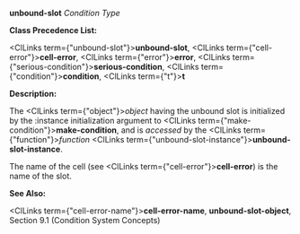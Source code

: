 **unbound-slot** *Condition Type* 



**Class Precedence List:** 



<ClLinks  term={"unbound-slot"}><b>unbound-slot</b></ClLinks>, <ClLinks  term={"cell-error"}><b>cell-error</b></ClLinks>, <ClLinks  term={"error"}><b>error</b></ClLinks>, <ClLinks  term={"serious-condition"}><b>serious-condition</b></ClLinks>, <ClLinks  term={"condition"}><b>condition</b></ClLinks>, <ClLinks  term={"t"}><b>t</b></ClLinks> 



**Description:** 



The <ClLinks  term={"object"}><i>object</i></ClLinks> having the unbound slot is initialized by the :instance initialization argument to <ClLinks  term={"make-condition"}><b>make-condition</b></ClLinks>, and is *accessed* by the <ClLinks  term={"function"}><i>function</i></ClLinks> <ClLinks  term={"unbound-slot-instance"}><b>unbound-slot-instance</b></ClLinks>. 



The name of the cell (see <ClLinks  term={"cell-error"}><b>cell-error</b></ClLinks>) is the name of the slot. 



**See Also:** 



<ClLinks  term={"cell-error-name"}><b>cell-error-name</b></ClLinks>, **unbound-slot-object**, Section 9.1 (Condition System Concepts) 



